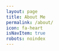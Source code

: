 ```yaml
---
layout: page
title: About Me
permalink: /about/
icon: fa-heart
isNavItem: true
robots: noindex
---
```

